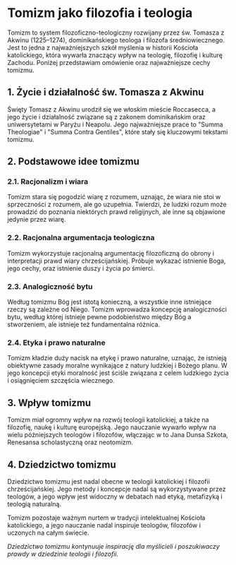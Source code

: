 # Tomizm jako filozofia i teologia

Tomizm to system filozoficzno-teologiczny rozwijany przez św. Tomasza z Akwinu (1225–1274), dominikańskiego teologa i filozofa średniowiecznego. Jest to jedna z najważniejszych szkół myślenia w historii Kościoła katolickiego, która wywarła znaczący wpływ na teologię, filozofię i kulturę Zachodu. Poniżej przedstawiam omówienie oraz najważniejsze cechy tomizmu.

## 1. **Życie i działalność św. Tomasza z Akwinu**

Święty Tomasz z Akwinu urodził się we włoskim mieście Roccasecca, a jego życie i działalność związane są z zakonem dominikańskim oraz uniwersytetami w Paryżu i Neapolu. Jego najważniejsze prace to "Summa Theologiae" i "Summa Contra Gentiles", które stały się kluczowymi tekstami tomizmu.

## 2. **Podstawowe idee tomizmu**

### 2.1. **Racjonalizm i wiara**

Tomizm stara się pogodzić wiarę z rozumem, uznając, że wiara nie stoi w sprzeczności z rozumem, ale go uzupełnia. Twierdzi, że ludzki rozum może prowadzić do poznania niektórych prawd religijnych, ale inne są objawione jedynie przez wiarę.

### 2.2. **Racjonalna argumentacja teologiczna**

Tomizm wykorzystuje racjonalną argumentację filozoficzną do obrony i interpretacji prawd wiary chrześcijańskiej. Próbuje wykazać istnienie Boga, jego cechy, oraz istnienie duszy i życia po śmierci.

### 2.3. **Analogiczność bytu**

Według tomizmu Bóg jest istotą konieczną, a wszystkie inne istniejące rzeczy są zależne od Niego. Tomizm wprowadza koncepcję analogiczności bytu, według której istnieje pewne podobieństwo między Bóg a stworzeniem, ale istnieje też fundamentalna różnica.

### 2.4. **Etyka i prawo naturalne**

Tomizm kładzie duży nacisk na etykę i prawo naturalne, uznając, że istnieją obiektywne zasady moralne wynikające z natury ludzkiej i Bożego planu. W jego koncepcji etyki moralność jest ściśle związana z celem ludzkiego życia i osiągnięciem szczęścia wiecznego.

## 3. **Wpływ tomizmu**

Tomizm miał ogromny wpływ na rozwój teologii katolickiej, a także na filozofię, naukę i kulturę europejską. Jego nauczanie wywarło wpływ na wielu późniejszych teologów i filozofów, włączając w to Jana Dunsa Szkota, Renesansa scholastyczną oraz neotomizm.

## 4. **Dziedzictwo tomizmu**

Dziedzictwo tomizmu jest nadal obecne w teologii katolickiej i filozofii chrześcijańskiej. Jego metody i koncepcje nadal są wykorzystywane przez teologów, a jego wpływ jest widoczny w debatach nad etyką, metafizyką i teologią naturalną.

Tomizm pozostaje ważnym nurtem w tradycji intelektualnej Kościoła katolickiego, a jego nauczanie nadal inspiruje teologów, filozofów i uczonych na całym świecie.

*Dziedzictwo tomizmu kontynuuje inspirację dla myślicieli i poszukiwaczy prawdy w dziedzinie teologii i filozofii.*
